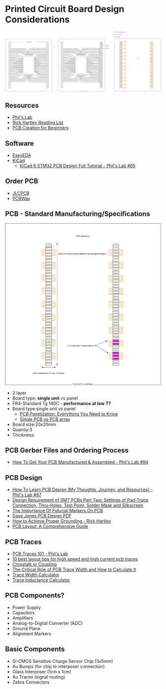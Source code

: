 # Printed Circuit Board Design Considerations 
![PCB&Zebra](./assets/PCB/PCB&Zebra.svg)
## Resources
* [Phil's Lab](https://www.phils-lab.net/services)
* [Rick Hartley Reading List](https://ninedotconnects.com/public_resources/Ricks-Reading-Recommendation.pdf)
* [PCB Creation for Beginners](https://www.youtube.com/watch?v=MsdJgEinb34&t=215s)

## Software
* [EasyEDA](https://easyeda.com)
* [KiCad](https://www.kicad.org)
  * [KiCad 6 STM32 PCB Design Full Tutorial - Phil's Lab #65](https://www.youtube.com/watch?v=aVUqaB0IMh4&t=717s)
    
## Order PCB
* [JLCPCB](https://jlcpcb.com/?from=RHS)
* [PCBWay](https://www.pcbway.com/why.html)

## PCB - Standard Manufacturing/Specifications
![PCBboardsize](./assets/PCB/PCBBoard.svg)
* 2 layer
* Board type: **single unit** vs panel
* FR4-Standard Tg 140C - **performance at low T?**
* Board type:single unit vs panel
    * [PCB Panelization: Everything You Need to Know](https://hilelectronic.com/pcb-panelization/)
    * [Single PCB vs PCB array](https://www.pcbpower.us/blog/single-pcb-vs-pcb-array)
* Board size:20x20mm
* Quantiy:3
* Thickness:
  
## PCB Gerber Files and Ordering Process
* [How To Get Your PCB Manufactured & Assembled - Phil's Lab #94](https://www.youtube.com/watch?v=PfGJDiz7-TQ&t=6s)
  
## PCB Design
* [How To Learn PCB Design (My Thoughts, Journey, and Resources) - Phil's Lab #87](https://www.youtube.com/watch?v=aODkA2mrimQ&t=799s)
* [Design Requirement of SMT PCBs Part Two: Settings of Pad-Trace Connection, Thru-Holes, Test Point, Solder Mask and Silkscreen](https://www.pcbcart.com/article/content/design-requirement-of-SMT-PCB-2.html)
* [The Importance Of Fiducial Markers On PCB](https://morepcb.com/fiducial-markers/)
* [Dave Jones PCB Design PDF](https://www.scs.stanford.edu/~zyedidia/docs/pcb/pcb_tutorial.pdf)
* [How to Achieve Proper Grounding - Rick Hartley](https://www.youtube.com/watch?v=ySuUZEjARPY&t=0s)
* [PCB Layout: A Comprehensive Guide](https://www.wevolver.com/article/pcb-layout-a-comprehensive-guide)

## PCB Traces 
* [PCB Traces 101 - Phil's Lab](https://www.youtube.com/watch?v=xEVntmYLARw&t=943s)
* [10 best layout tips for high speed and high current pcb traces](https://www.protoexpress.com/blog/best-layout-tips-for-high-speed-and-high-current-pcb-traces/)
* [Crosstalk or Coupling](https://resources.altium.com/p/crosstalk-or-coupling)
* [The Critical Role of PCB Trace Width and How to Calculate It](https://jlcpcb.com/blog/pcb-trace-widths-in-pcb-design)
* [Trace Width Calculator](https://www.advancedpcb.com/en-us/tools/trace-width-calculator/)
* [Trace Inductance Calculator](https://spok.ca/index.php/resources/tools/106-traceindcalc)

## PCB Components?
* Power Supply
* Capacitors
* Amplifiers
* Analog-to-Digital Converter (ADC)
* Ground Plane
* Alignment Markers

## Basic Components
* Si-CMOS Sensitive Charge Sensor Chip (3x5mm)
* Au Bumps (for chip to interposer connection)
* Glass Interposer (1cm x 1cm)
* Au Traces (signal routing)
* Zebra Connectors

  


